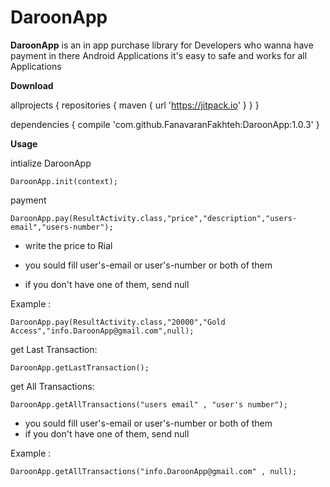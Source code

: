 # DaroonApp

**DaroonApp** is an in app purchase library
for Developers who wanna have payment in there Android Applications
it's easy to safe and works for all Applications

**Download**

allprojects { 
		repositories {
			maven { url 'https://jitpack.io' }
		}
	}


dependencies {
	        compile 'com.github.FanavaranFakhteh:DaroonApp:1.0.3'
	}
    
**Usage**    
    
intialize DaroonApp 

	DaroonApp.init(context);
	
payment

	DaroonApp.pay(ResultActivity.class,"price","description","users-email","users-number");
    
* write the price to Rial

* you sould fill user's-email or user's-number or both of them

* if you don't have one of them, send null

Example : 
    
	DaroonApp.pay(ResultActivity.class,"20000","Gold Access","info.DaroonApp@gmail.com",null);
        
get Last Transaction:
    
	DaroonApp.getLastTransaction();

get All Transactions:
    
	DaroonApp.getAllTransactions("users email" , "user's number");
           
* you sould fill user's-email or user's-number or both of them
* if you don't have one of them, send null
    
Example :
    
	DaroonApp.getAllTransactions("info.DaroonApp@gmail.com" , null);
